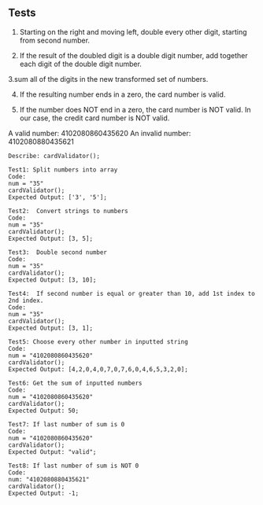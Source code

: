 ## Tests
1. Starting on the right and moving left, double every other digit, starting from second number.

2. If the result of the doubled digit is a double digit number, add together each digit of the double digit number.

3.sum all of the digits in the new transformed set of numbers.

4. If the resulting number ends in a zero, the card number is valid. 

5. If the number does NOT end in a zero, the card number is NOT valid. In our case, the credit card number is NOT valid.

A valid number: 4102080860435620
An invalid number: 4102080880435621
```
Describe: cardValidator();

Test1: Split numbers into array
Code: 
num = "35"
cardValidator();
Expected Output: ['3', '5']; 

Test2:  Convert strings to numbers
Code: 
num = "35"
cardValidator();
Expected Output: [3, 5]; 

Test3:  Double second number 
Code: 
num = "35"
cardValidator();
Expected Output: [3, 10]; 

Test4:  If second number is equal or greater than 10, add 1st index to 2nd index.
Code: 
num = "35"
cardValidator();
Expected Output: [3, 1]; 

Test5: Choose every other number in inputted string
Code: 
num = "4102080860435620"
cardValidator();
Expected Output: [4,2,0,4,0,7,0,7,6,0,4,6,5,3,2,0]; 

Test6: Get the sum of inputted numbers
Code: 
num = "4102080860435620"
cardValidator();
Expected Output: 50; 

Test7: If last number of sum is 0
Code: 
num = "4102080860435620"
cardValidator();
Expected Output: "valid";

Test8: If last number of sum is NOT 0
Code: 
num: "4102080880435621"
cardValidator();
Expected Output: -1;
```
